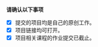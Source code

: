 **请确认以下事项**

- [x] 提交的项目均是自己的原创工作。
- [x] 项目链接均可打开。
- [x] 项目相关课程的作业提交已截止。

<!-- 请您将项目根据说明插入在合适的位置。我们的 CI 脚本会自动验证。感谢您的贡献！ -->
<!-- CI 脚本可能不够稳定。如果您碰到了难以解决的 CI Error，maintainers 们会帮助您进行修改。 -->
